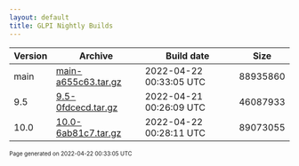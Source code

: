 ```yaml
---
layout: default
title: GLPI Nightly Builds
---
```


Version|Archive|Build date|Size
---|---|---|---
main|[main-a655c63.tar.gz](main-a655c63.tar.gz)|2022-04-22 00:33:05 UTC|88935860
9.5|[9.5-0fdcecd.tar.gz](9.5-0fdcecd.tar.gz)|2022-04-21 00:26:09 UTC|46087933
10.0|[10.0-6ab81c7.tar.gz](10.0-6ab81c7.tar.gz)|2022-04-22 00:28:11 UTC|89073055

<font size="1">Page generated on 2022-04-22 00:33:05 UTC</font>
